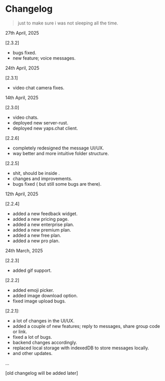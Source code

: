 # Changelog

> just to make sure i was not sleeping all the time.

27th April, 2025

[2.3.2]
- bugs fixed.
- new feature; voice messages.


24th April, 2025

[2.3.1]
- video chat camera fixes.


14th April, 2025

[2.3.0]
- video chats.
- deployed new server-rust.
- deployed new yaps.chat client.

[2.2.6]
- completely redesigned the message UI/UX.
- way better and more intuitive folder structure.

[2.2.5]
- shit, <PopoverTrigger asChild> should be inside <TooltipTrigger asChild>.
- changes and improvements.
- bugs fixed ( but still some bugs are there).


12th April, 2025

[2.2.4]
- added a new feedback widget.
- added a new pricing page.
- added a new enterprise plan.
- added a new premium plan.
- added a new free plan.
- added a new pro plan.


24th March, 2025

[2.2.3]
- added gif support.

[2.2.2]
- added emoji picker.
- added image download option.
- fixed image upload bugs.

[2.2.1]:
- a lot of changes in the UI/UX.
- added a couple of new features; reply to messages, share group code or link.
- fixed a lot of bugs.
- backend changes accordingly.
- replaced local storage with indexedDB to store messages locally.
- and other updates.

...

[old changelog will be added later]